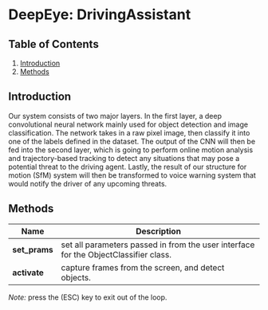 # DeepEye: DrivingAssistant

## Table of Contents
1. [Introduction](#introduction)
2. [Methods](#methods)


## Introduction
Our system consists of two major layers. In the first layer, a deep convolutional neural network mainly used for object detection and image classification. The network takes in a raw pixel image, then classify it into one of the labels defined in the dataset. The output of the CNN will then be fed into the second layer, which is going to perform online motion analysis and trajectory-based tracking to detect any situations that may pose a potential threat to the driving agent. Lastly, the result of our structure for motion (SfM) system will then be transformed to voice warning system that would notify the driver of any upcoming threats.

## Methods
Name | Description 
--- | ---
**set_prams** | set all parameters passed in from the user interface for the ObjectClassifier class.
**activate** | capture frames from the screen, and detect objects.

*Note:* press the (ESC) key to exit out of the loop.
